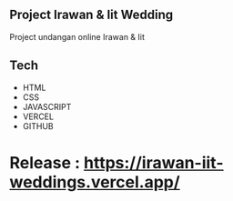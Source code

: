 ## Project Irawan & Iit Wedding
Project undangan online Irawan & Iit

## Tech
- HTML
- CSS
- JAVASCRIPT
- VERCEL
- GITHUB

# Release : https://irawan-iit-weddings.vercel.app/
